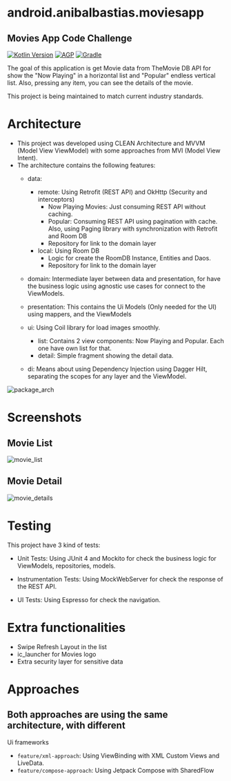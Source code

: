 # android.anibalbastias.moviesapp

## Movies App Code Challenge

[![Kotlin Version](https://img.shields.io/badge/Kotlin-1.6.10-blue.svg)](https://kotlinlang.org)
[![AGP](https://img.shields.io/badge/AndroidStudio-2021.1.1-blue?style=flat)](https://developer.android.com/studio/releases/gradle-plugin)
[![Gradle](https://img.shields.io/badge/Gradle-7.0.2-blue?style=flat)](https://gradle.org)

The goal of this application is get Movie data from TheMovie DB API for show the "Now Playing" in a
horizontal list and "Popular" endless vertical list. Also, pressing any item, you can see the
details of the movie.

This project is being maintained to match current industry standards.

# Architecture

* This project was developed using CLEAN Architecture and MVVM (Model View ViewModel) with some
  approaches from MVI (Model View Intent).
* The architecture contains the following features:
    * data:
        * remote: Using Retrofit (REST API) and OkHttp (Security and interceptors)
            * Now Playing Movies: Just consuming REST API without caching.
            * Popular: Consuming REST API using pagination with cache. Also, using Paging library
              with synchronization with Retrofit and Room DB
            * Repository for link to the domain layer
        * local: Using Room DB
            * Logic for create the RoomDB Instance, Entities and Daos.
            * Repository for link to the domain layer

    * domain: Intermediate layer between data and presentation, for have the business logic using
      agnostic use cases for connect to the ViewModels.

    * presentation: This contains the Ui Models (Only needed for the UI) using mappers, and the
      ViewModels

    * ui: Using Coil library for load images smoothly.
        * list: Contains 2 view components: Now Playing and Popular. Each one have own list for
          that.
        * detail: Simple fragment showing the detail data.

    * di: Means about using Dependency Injection using Dagger Hilt, separating the scopes for any
      layer and the ViewModel.

![package_arch](art/package_arch.png?raw=true)

# Screenshots

## Movie List

![movie_list](art/fragment_list.png?raw=true)

## Movie Detail

![movie_details](art/fragment_details.png?raw=true)

# Testing

This project have 3 kind of tests:

* Unit Tests: Using JUnit 4 and Mockito for check the business logic for ViewModels, 
repositories, models.

* Instrumentation Tests: Using MockWebServer for check the response of the REST API.

* UI Tests: Using Espresso for check the navigation.

# Extra functionalities

* Swipe Refresh Layout in the list
* ic_launcher for Movies logo
* Extra security layer for sensitive data

# Approaches
## Both approaches are using the same architecture, with different
Ui frameworks

* `feature/xml-approach`: Using ViewBinding with XML Custom Views and LiveData.
* `feature/compose-approach`: Using Jetpack Compose with SharedFlow